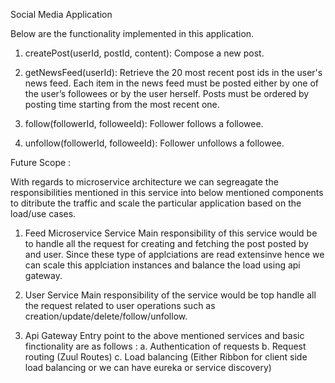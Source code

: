 Social Media Application

Below are the functionality implemented in this application.

1. createPost(userId, postId, content): Compose a new post.

2. getNewsFeed(userId): Retrieve the 20 most recent post ids in the user's news feed. 
   Each item in the news feed must be posted either by one of the user’s followees or by the user herself. 
   Posts must be ordered by posting time starting from the most recent one.

3. follow(followerId, followeeId): Follower follows a followee.

4. unfollow(followerId, followeeId): Follower unfollows a followee.

Future Scope :

With regards to microservice architecture we can segreagate the responsibilities mentioned in this service into below mentioned components to ditribute the 
traffic and scale the particular application based on the load/use cases.

1. Feed Microservice Service
  Main responsibility of this service would be to handle all the request for creating and fetching the post posted by and user.
  Since these type of applciations are read extensinve hence we can scale this applciation instances and balance the load using api gateway.

2. User Service
  Main responsibility of the service would be top handle all the request related to user operations such as creation/update/delete/follow/unfollow.

3. Api Gateway
  Entry point to the above mentioned services and basic finctionality are as follows : 
    a. Authentication of requests
    b. Request routing (Zuul Routes)
    c. Load balancing (Either Ribbon for client side load balancing or we can have eureka or service discovery)
